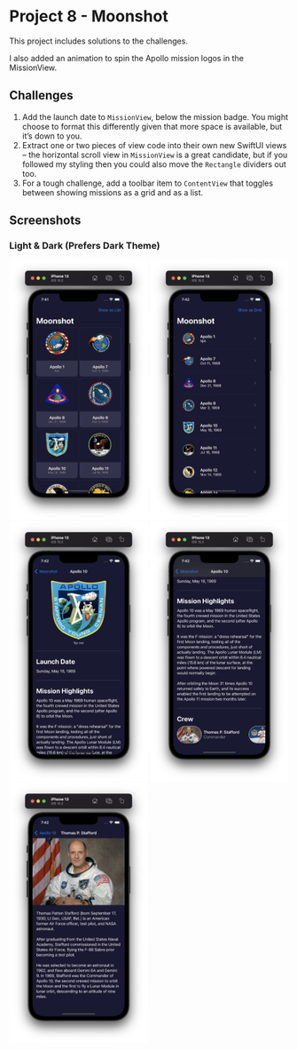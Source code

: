 # Project 8 - Moonshot

This project includes solutions to the challenges.

I also added an animation to spin the Apollo mission logos in the MissionView.

## Challenges

1. Add the launch date to `MissionView`, below the mission badge. You might choose to format this differently given that more space is available, but it’s down to you.
2. Extract one or two pieces of view code into their own new SwiftUI views – the horizontal scroll view in `MissionView` is a great candidate, but if you followed my styling then you could also move the `Rectangle` dividers out too.
3. For a tough challenge, add a toolbar item to `ContentView` that toggles between showing missions as a grid and as a list.

## Screenshots

### Light & Dark (Prefers Dark Theme)

<div>
  <img src="https://github.com/AnxietyMedicine/100DaysOfSwiftUI/blob/main/11-Project-8-Moonshot/Screenshots/Dark/Project%208%20-%20Dark%201.png" width="250">
  <img src="https://github.com/AnxietyMedicine/100DaysOfSwiftUI/blob/main/11-Project-8-Moonshot/Screenshots/Dark/Project%208%20-%20Dark%202.png" width="250">
  <img src="https://github.com/AnxietyMedicine/100DaysOfSwiftUI/blob/main/11-Project-8-Moonshot/Screenshots/Dark/Project%208%20-%20Dark%203.png" width="250">
  <img src="https://github.com/AnxietyMedicine/100DaysOfSwiftUI/blob/main/11-Project-8-Moonshot/Screenshots/Dark/Project%208%20-%20Dark%204.png" width="250">
  <img src="https://github.com/AnxietyMedicine/100DaysOfSwiftUI/blob/main/11-Project-8-Moonshot/Screenshots/Dark/Project%208%20-%20Dark%205.png" width="250">
</div>
